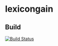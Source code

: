 # lexicongain


## Build

[![Build Status](https://travis-ci.org/skyrylyuk/lexicongain.svg?branch=master)](https://travis-ci.org/skyrylyuk/lexicongain)